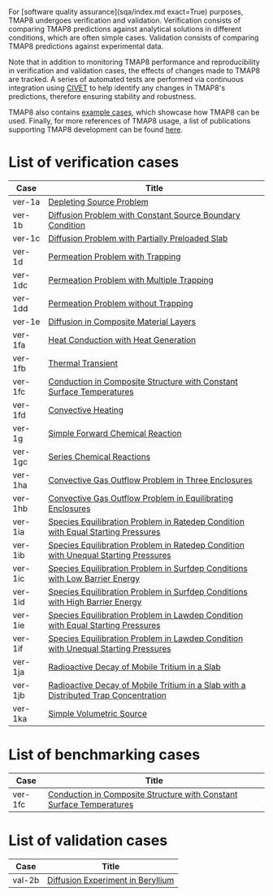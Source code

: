For [software quality assurance](sqa/index.md exact=True) purposes, TMAP8 undergoes verification and validation. Verification consists of comparing TMAP8 predictions against analytical solutions in different conditions, which are often simple cases. Validation consists of comparing TMAP8 predictions against experimental data.

Note that in addition to monitoring TMAP8 performance and reproducibility in verification and validation cases, the effects of changes made to TMAP8 are tracked. A series of automated tests are performed via continuous integration using [CIVET](https://civet.inl.gov/repo/530) to help identify any changes in TMAP8's predictions, therefore ensuring stability and robustness.

TMAP8 also contains [example cases](examples/tmap_index.md), which showcase how TMAP8 can be used. Finally, for more references of TMAP8 usage, a list of publications supporting TMAP8 development can be found [here](publications.md).

# List of verification cases

| Case    | Title                                                                                             |
| ------- | ------------------------------------------------------------------------------------------------- |
| ver-1a  | [Depleting Source Problem](ver-1a.md)                                                             |
| ver-1b  | [Diffusion Problem with Constant Source Boundary Condition](ver-1b.md)                            |
| ver-1c  | [Diffusion Problem with Partially Preloaded Slab](ver-1c.md)                                      |
| ver-1d  | [Permeation Problem with Trapping](ver-1d.md)                                                     |
| ver-1dc | [Permeation Problem with Multiple Trapping](ver-1dc.md)                                           |
| ver-1dd | [Permeation Problem without Trapping](ver-1dd.md)                                                 |
| ver-1e  | [Diffusion in Composite Material Layers](ver-1e.md)                                               |
| ver-1fa | [Heat Conduction with Heat Generation](ver-1fa.md)                                                |
| ver-1fb | [Thermal Transient](ver-1fb.md)                                                                   |
| ver-1fc | [Conduction in Composite Structure with Constant Surface Temperatures](ver-1fc.md)                |
| ver-1fd | [Convective Heating](ver-1fd.md)                                                                  |
| ver-1g  | [Simple Forward Chemical Reaction](ver-1g.md)                                                     |
| ver-1gc | [Series Chemical Reactions](ver-1gc.md)                                                           |
| ver-1ha | [Convective Gas Outflow Problem in Three Enclosures](ver-1ha.md)                                  |
| ver-1hb | [Convective Gas Outflow Problem in Equilibrating Enclosures](ver-1hb.md)                          |
| ver-1ia | [Species Equilibration Problem in Ratedep Condition with Equal Starting Pressures](ver-1ia.md)    |
| ver-1ib | [Species Equilibration Problem in Ratedep Condition with Unequal Starting Pressures](ver-1ib.md)  |
| ver-1ic | [Species Equilibration Problem in Surfdep Conditions with Low Barrier Energy](ver-1ic.md)         |
| ver-1id | [Species Equilibration Problem in Surfdep Conditions with High Barrier Energy](ver-1id.md)        |
| ver-1ie | [Species Equilibration Problem in Lawdep Condition with Equal Starting Pressures](ver-1ie.md)     |
| ver-1if | [Species Equilibration Problem in Lawdep Condition with Unequal Starting Pressures](ver-1if.md)   |
| ver-1ja | [Radioactive Decay of Mobile Tritium in a Slab](ver-1ja.md)                                       |
| ver-1jb | [Radioactive Decay of Mobile Tritium in a Slab with a Distributed Trap Concentration](ver-1jb.md) |
| ver-1ka | [Simple Volumetric Source](ver-1ka.md)                                                            |

# List of benchmarking cases

| Case    | Title                                                                              |
| ------- | ---------------------------------------------------------------------------------- |
| ver-1fc | [Conduction in Composite Structure with Constant Surface Temperatures](ver-1fc.md) |


# List of validation cases

| Case   | Title                                          |
| ------ | ---------------------------------------------- |
| val-2b | [Diffusion Experiment in Beryllium](val-2b.md) |
